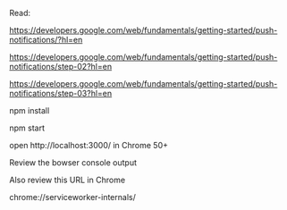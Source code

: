Read:

https://developers.google.com/web/fundamentals/getting-started/push-notifications/?hl=en

https://developers.google.com/web/fundamentals/getting-started/push-notifications/step-02?hl=en

https://developers.google.com/web/fundamentals/getting-started/push-notifications/step-03?hl=en

npm install

npm start

open http://localhost:3000/ in Chrome 50+

Review the bowser console output


Also review this URL in Chrome 

chrome://serviceworker-internals/